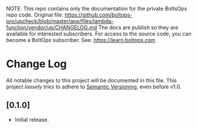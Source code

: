 <!-- note marker start -->
NOTE: This repo contains only the documentation for the private BoltsOps repo code.
Original file: https://github.com/boltops-pro/upcheck/blob/master/app/files/lambda-function/vendor/up/CHANGELOG.md
The docs are publish so they are available for interested subscribers.
For access to the source code, you can become a BoltOps subscriber.
See: https://learn.boltops.com

<!-- note marker end -->

# Change Log

All notable changes to this project will be documented in this file.
This project *loosely tries* to adhere to [Semantic Versioning](http://semver.org/), even before v1.0.

## [0.1.0]
- Initial release.

